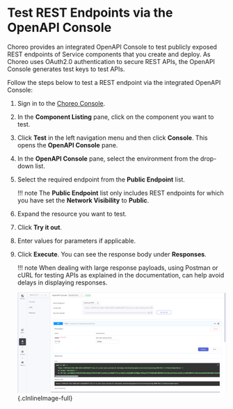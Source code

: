 # Test REST Endpoints via the OpenAPI Console

Choreo provides an integrated OpenAPI Console to test publicly exposed REST endpoints of Service components that you create and deploy.
As Choreo uses OAuth2.0 authentication to secure REST APIs, the OpenAPI Console generates test keys to test APIs.

Follow the steps below to test a REST endpoint via the integrated OpenAPI Console:

1. Sign in to the [Choreo Console](https://console.choreo.dev/).

2. In the **Component Listing** pane, click on the component you want to test.

3. Click **Test** in the left navigation menu and then click **Console**. This opens the **OpenAPI Console** pane.

4. In the **OpenAPI Console** pane, select the environment from the drop-down list.

5. Select the required endpoint from the **Public Endpoint** list.

    !!! note 
        The **Public Endpoint** list only includes REST endpoints for which you have set the **Network Visibility** to **Public**.

6. Expand the resource you want to test.

7. Click **Try it out**.

8. Enter values for parameters if applicable.

9. Click **Execute**. You can see the response body under **Responses**.

    !!! note
        When dealing with large response payloads, using Postman or cURL for testing APIs as explained in the documentation, can help avoid delays in displaying responses.
   
     ![OpenAPI Console](../assets/img/testing/openapi-console.png){.cInlineImage-full}

